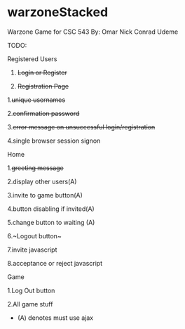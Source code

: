 # warzoneStacked
Warzone Game for CSC 543
By:
Omar
Nick
Conrad
Udeme

TODO:

Registered Users

1. ~~Login or Register~~

2. ~~Registration Page~~
  
1.~~unique usernames~~
  
2.~~confirmation password~~
  
3.~~error message on unsuccessful login/registration~~
  
4.single browser session signon
  
Home
  
1.~~greeting message~~
  
2.display other users(A)
  
3.invite to game button(A)
  
4.button disabling if invited(A)
  
5.change button to waiting (A)
  
6.~Logout button~
  
7.invite javascript
  
8.acceptance or reject javascript
  
Game
  
1.Log Out button
  
2.All game stuff
  
  * (A) denotes must use ajax
